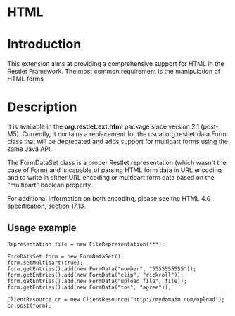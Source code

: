 HTML
====

Introduction
============

This extension aims at providing a comprehensive support for HTML in the
Restlet Framework. The most common requirement is the manipulation of
HTML forms

Description
===========

It is available in the **org.restlet.ext.html** package since version
2.1 (post-M5). Currently, it contains a replacement for the usual
org.restlet.data.Form class that will be deprecated and adds support for
multipart forms using the same Java API.

The FormDataSet class is a proper Restlet representation (which wasn't
the case of Form) and is capable of parsing HTML form data in URL
encoding and to write in either URL encoding or multipart form data
based on the "multipart" boolean property.

For additional information on both encoding, please see the HTML 4.0
specification, [section
17.13](http://web.archive.org/web/20111014100518/http://www.w3.org/TR/html4/interact/forms.html#h-17.13).

Usage example
-------------

    Representation file = new FileRepresentation(***);

    FormDataSet form = new FormDataSet();
    form.setMultipart(true);
    form.getEntries().add(new FormData("number", "5555555555"));
    form.getEntries().add(new FormData("clip", "rickroll"));
    form.getEntries().add(new FormData("upload_file", file));
    form.getEntries().add(new FormData("tos", "agree"));

    ClientResource cr = new ClientResource("http://mydomain.com/upload");
    cr.post(form);

